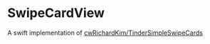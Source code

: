 # SwipeCardView
A swift implementation of [cwRichardKim/TinderSimpleSwipeCards](https://github.com/cwRichardKim/TinderSimpleSwipeCards)
